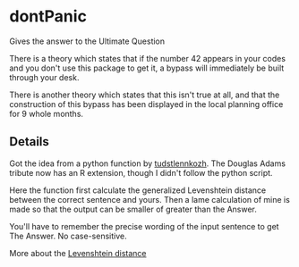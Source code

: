 # dontPanic

Gives the answer to the Ultimate Question

There is a theory which states that if the number 42 appears in your codes and you don't use this package to get it, a bypass will immediately be built through your desk.

There is another theory which states that this isn't true at all, and that the construction of this bypass has been displayed in the local planning office for 9 whole months.



## Details

Got the idea from a python function by [tudstlennkozh](https://github.com/tudstlennkozh). The Douglas Adams tribute now has an R extension, though I didn't follow the python script.

Here the function first calculate the generalized Levenshtein distance between the correct sentence and yours. Then a lame calculation of mine is made so that the output can be smaller of greater than the Answer.

You'll have to remember the precise wording of the input sentence to get The Answer. No case-sensitive.

More about the [Levenshtein distance](https://en.wikipedia.org/wiki/Levenshtein_distance})

